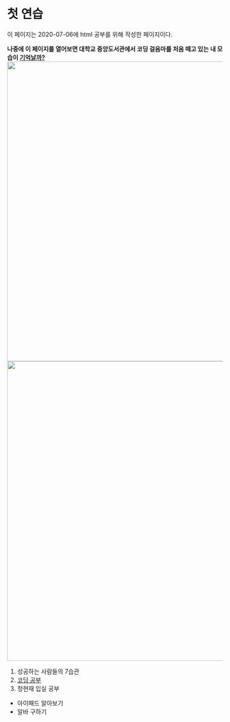 <html>
<head>
 <title>html - practice</title>
 <meta charset="utf-8">
</head>
<body>
 <h1>첫 연습</h1>
 <p>이 페이지는 2020-07-06에 html 공부를 위해 작성한 페이지이다.</p> <strong>나중에 이 페이지를 열어보면 대학교 중앙도서관에서 코딩 걸음마를 처음 떼고 있는 내 모습이 <u>기억날까?</u></strong>
 <img src=https://d15omoko64skxi.cloudfront.net/wp-content/uploads/2018/12/Under-the-Wave-off-Kanagawa.jpg width=700>
 <img src="IMG_0861.jpg"width="700">
 <ol>
   <li> 성공하는 사람들의 7습관</li>
   <li> <a href="https://opentutorials.org/module/3135/18418" target="_blank" title="html coding basics">코딩 공부</a></li>
   <li> 청현재 입실 공부</li>
 </ol>
 <ul>
   <li> 아이패드 알아보기</li>
   <li> 알바 구하기 </li>
 </ul>
</body>
</html>
